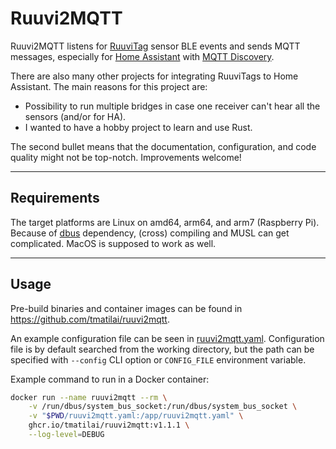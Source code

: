 # Ruuvi2MQTT

Ruuvi2MQTT listens for [RuuviTag](https://ruuvi.com/ruuvitag/) sensor BLE events and sends MQTT messages, especially for [Home Assistant](https://www.home-assistant.io/) with [MQTT Discovery](https://www.home-assistant.io/docs/mqtt/discovery/).

There are also many other projects for integrating RuuviTags to Home Assistant. The main reasons for this project are:

- Possibility to run multiple bridges in case one receiver can't hear all the sensors (and/or for HA).
- I wanted to have a hobby project to learn and use Rust.

The second bullet means that the documentation, configuration, and code quality might not be top-notch. Improvements welcome!

---

## Requirements

The target platforms are Linux on amd64, arm64, and arm7 (Raspberry Pi). Because of [dbus](https://docs.rs/dbus/latest/dbus/) dependency, (cross) compiling and MUSL can get complicated. MacOS is supposed to work as well.

---

## Usage

Pre-build binaries and container images can be found in <https://github.com/tmatilai/ruuvi2mqtt>.

An example configuration file can be seen in [ruuvi2mqtt.yaml](./ruuvi2mqtt.yaml).
Configuration file is by default searched from the working directory, but the path can be specified with `--config` CLI option or `CONFIG_FILE` environment variable.

Example command to run in a Docker container:

```bash
docker run --name ruuvi2mqtt --rm \
    -v /run/dbus/system_bus_socket:/run/dbus/system_bus_socket \
    -v "$PWD/ruuvi2mqtt.yaml:/app/ruuvi2mqtt.yaml" \
    ghcr.io/tmatilai/ruuvi2mqtt:v1.1.1 \
    --log-level=DEBUG
```

